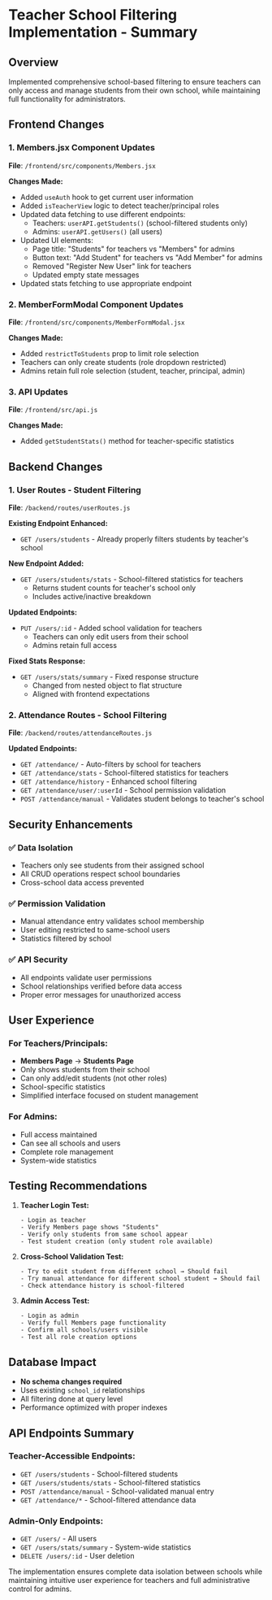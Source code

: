 # Teacher School Filtering Implementation - Summary

## Overview
Implemented comprehensive school-based filtering to ensure teachers can only access and manage students from their own school, while maintaining full functionality for administrators.

## Frontend Changes

### 1. Members.jsx Component Updates
**File**: `/frontend/src/components/Members.jsx`

**Changes Made:**
- Added `useAuth` hook to get current user information
- Added `isTeacherView` logic to detect teacher/principal roles
- Updated data fetching to use different endpoints:
  - Teachers: `userAPI.getStudents()` (school-filtered students only)
  - Admins: `userAPI.getUsers()` (all users)
- Updated UI elements:
  - Page title: "Students" for teachers vs "Members" for admins
  - Button text: "Add Student" for teachers vs "Add Member" for admins
  - Removed "Register New User" link for teachers
  - Updated empty state messages
- Updated stats fetching to use appropriate endpoint

### 2. MemberFormModal Component Updates
**File**: `/frontend/src/components/MemberFormModal.jsx`

**Changes Made:**
- Added `restrictToStudents` prop to limit role selection
- Teachers can only create students (role dropdown restricted)
- Admins retain full role selection (student, teacher, principal, admin)

### 3. API Updates
**File**: `/frontend/src/api.js`

**Changes Made:**
- Added `getStudentStats()` method for teacher-specific statistics

## Backend Changes

### 1. User Routes - Student Filtering
**File**: `/backend/routes/userRoutes.js`

**Existing Endpoint Enhanced:**
- `GET /users/students` - Already properly filters students by teacher's school

**New Endpoint Added:**
- `GET /users/students/stats` - School-filtered statistics for teachers
  - Returns student counts for teacher's school only
  - Includes active/inactive breakdown

**Updated Endpoints:**
- `PUT /users/:id` - Added school validation for teachers
  - Teachers can only edit users from their school
  - Admins retain full access

**Fixed Stats Response:**
- `GET /users/stats/summary` - Fixed response structure
  - Changed from nested object to flat structure
  - Aligned with frontend expectations

### 2. Attendance Routes - School Filtering
**File**: `/backend/routes/attendanceRoutes.js`

**Updated Endpoints:**
- `GET /attendance/` - Auto-filters by school for teachers
- `GET /attendance/stats` - School-filtered statistics for teachers  
- `GET /attendance/history` - Enhanced school filtering
- `GET /attendance/user/:userId` - School permission validation
- `POST /attendance/manual` - Validates student belongs to teacher's school

## Security Enhancements

### ✅ **Data Isolation**
- Teachers only see students from their assigned school
- All CRUD operations respect school boundaries
- Cross-school data access prevented

### ✅ **Permission Validation**
- Manual attendance entry validates school membership
- User editing restricted to same-school users
- Statistics filtered by school

### ✅ **API Security**
- All endpoints validate user permissions
- School relationships verified before data access
- Proper error messages for unauthorized access

## User Experience

### For Teachers/Principals:
- **Members Page** → **Students Page**
- Only shows students from their school
- Can only add/edit students (not other roles)
- School-specific statistics
- Simplified interface focused on student management

### For Admins:
- Full access maintained
- Can see all schools and users
- Complete role management
- System-wide statistics

## Testing Recommendations

1. **Teacher Login Test:**
   ```
   - Login as teacher
   - Verify Members page shows "Students" 
   - Verify only students from same school appear
   - Test student creation (only student role available)
   ```

2. **Cross-School Validation Test:**
   ```
   - Try to edit student from different school → Should fail
   - Try manual attendance for different school student → Should fail
   - Check attendance history is school-filtered
   ```

3. **Admin Access Test:**
   ```
   - Login as admin
   - Verify full Members page functionality
   - Confirm all schools/users visible
   - Test all role creation options
   ```

## Database Impact

- **No schema changes required**
- Uses existing `school_id` relationships
- All filtering done at query level
- Performance optimized with proper indexes

## API Endpoints Summary

### Teacher-Accessible Endpoints:
- `GET /users/students` - School-filtered students
- `GET /users/students/stats` - School-filtered statistics
- `POST /attendance/manual` - School-validated manual entry
- `GET /attendance/*` - School-filtered attendance data

### Admin-Only Endpoints:
- `GET /users/` - All users
- `GET /users/stats/summary` - System-wide statistics
- `DELETE /users/:id` - User deletion

The implementation ensures complete data isolation between schools while maintaining intuitive user experience for teachers and full administrative control for admins.

